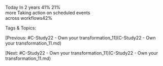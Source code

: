 Today          In 2 years  41%
21%  
more
Taking action on scheduled events  
across workflows42%

   Tags & Topics:
   

[Previous: #C-Study22 - Own your transformation_11](C-Study22 - Own your transformation_11.md)

[Next: #C-Study22 - Own your transformation_11](C-Study22 - Own your transformation_11.md)
